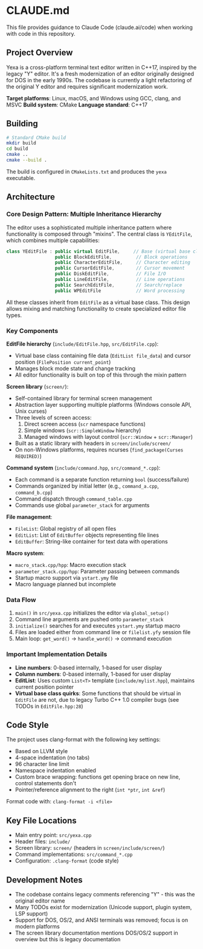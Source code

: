 # CLAUDE.md

This file provides guidance to Claude Code (claude.ai/code) when working with code in this
repository.

## Project Overview

Yexa is a cross-platform terminal text editor written in C++17, inspired by the legacy "Y"
editor. It's a fresh modernization of an editor originally designed for DOS in the early 1990s.
The codebase is currently a light refactoring of the original Y editor and requires significant
modernization work.

**Target platforms**: Linux, macOS, and Windows using GCC, clang, and MSVC
**Build system**: CMake
**Language standard**: C++17

## Building

```bash
# Standard CMake build
mkdir build
cd build
cmake ..
cmake --build .
```

The build is configured in `CMakeLists.txt` and produces the `yexa` executable.

## Architecture

### Core Design Pattern: Multiple Inheritance Hierarchy

The editor uses a sophisticated multiple inheritance pattern where functionality is composed
through "mixins". The central class is `YEditFile`, which combines multiple capabilities:

```cpp
class YEditFile : public virtual EditFile,     // Base (virtual base class)
                  public BlockEditFile,         // Block operations
                  public CharacterEditFile,     // Character editing
                  public CursorEditFile,        // Cursor movement
                  public DiskEditFile,          // File I/O
                  public LineEditFile,          // Line operations
                  public SearchEditFile,        // Search/replace
                  public WPEditFile             // Word processing
```

All these classes inherit from `EditFile` as a virtual base class. This design allows mixing and
matching functionality to create specialized editor file types.

### Key Components

**EditFile hierarchy** (`include/EditFile.hpp`, `src/EditFile.cpp`):
- Virtual base class containing file data (`EditList file_data`) and cursor position (`FilePosition current_point`)
- Manages block mode state and change tracking
- All editor functionality is built on top of this through the mixin pattern

**Screen library** (`screen/`):
- Self-contained library for terminal screen management
- Abstraction layer supporting multiple platforms (Windows console API, Unix curses)
- Three levels of screen access:
  1. Direct screen access (`scr` namespace functions)
  2. Simple windows (`scr::SimpleWindow` hierarchy)
  3. Managed windows with layout control (`scr::Window` + `scr::Manager`)
- Built as a static library with headers in `screen/include/screen/`
- On non-Windows platforms, requires ncurses (`find_package(Curses REQUIRED)`)

**Command system** (`include/command.hpp`, `src/command_*.cpp`):
- Each command is a separate function returning `bool` (success/failure)
- Commands organized by initial letter (e.g., `command_a.cpp`, `command_b.cpp`)
- Command dispatch through `command_table.cpp`
- Commands use global `parameter_stack` for arguments

**File management**:
- `FileList`: Global registry of all open files
- `EditList`: List of `EditBuffer` objects representing file lines
- `EditBuffer`: String-like container for text data with operations

**Macro system**:
- `macro_stack.cpp/hpp`: Macro execution stack
- `parameter_stack.cpp/hpp`: Parameter passing between commands
- Startup macro support via `ystart.ymy` file
- Macro language planned but incomplete

### Data Flow

1. `main()` in `src/yexa.cpp` initializes the editor via `global_setup()`
2. Command line arguments are pushed onto `parameter_stack`
3. `initialize()` searches for and executes `ystart.ymy` startup macro
4. Files are loaded either from command line or `filelist.yfy` session file
5. Main loop: `get_word()` → `handle_word()` → command execution

### Important Implementation Details

- **Line numbers**: 0-based internally, 1-based for user display
- **Column numbers**: 0-based internally, 1-based for user display
- **EditList**: Uses custom `List<T>` template (`include/mylist.hpp`), maintains current position pointer
- **Virtual base class quirks**: Some functions that should be virtual in `EditFile` are not, due to legacy Turbo C++ 1.0 compiler bugs (see TODOs in `EditFile.hpp:28`)

## Code Style

The project uses clang-format with the following key settings:
- Based on LLVM style
- 4-space indentation (no tabs)
- 96 character line limit
- Namespace indentation enabled
- Custom brace wrapping: functions get opening brace on new line, control statements don't
- Pointer/reference alignment to the right (`int *ptr`, `int &ref`)

Format code with: `clang-format -i <file>`

## Key File Locations

- Main entry point: `src/yexa.cpp`
- Header files: `include/`
- Screen library: `screen/` (headers in `screen/include/screen/`)
- Command implementations: `src/command_*.cpp`
- Configuration: `.clang-format` (code style)

## Development Notes

- The codebase contains legacy comments referencing "Y" - this was the original editor name
- Many TODOs exist for modernization (Unicode support, plugin system, LSP support)
- Support for DOS, OS/2, and ANSI terminals was removed; focus is on modern platforms
- The screen library documentation mentions DOS/OS/2 support in overview but this is legacy documentation
